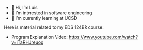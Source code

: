 - 👋 Hi, I’m Luis
- 👀 I’m interested in software engineering
- 🌱 I’m currently learning at UCSD


Here is material related to my EDS 124BR course:
- Program Explanation Video: https://www.youtube.com/watch?v=iTaRHUreuog
